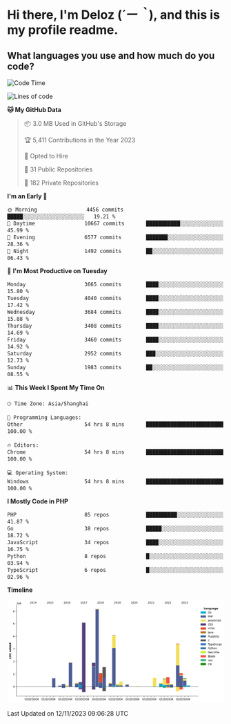# **Hi there, I'm Deloz (*´ー｀*), and this is my profile readme.**

## **What languages you use and how much do you code?**

<!--START_SECTION:waka-->
![Code Time](http://img.shields.io/badge/Code%20Time-2%2C776%20hrs%2029%20mins-blue)

![Lines of code](https://img.shields.io/badge/From%20Hello%20World%20I%27ve%20Written-32.2%20million%20lines%20of%20code-blue)

**🐱 My GitHub Data** 

> 📦 3.0 MB Used in GitHub's Storage 
 > 
> 🏆 5,411 Contributions in the Year 2023
 > 
> 💼 Opted to Hire
 > 
> 📜 31 Public Repositories 
 > 
> 🔑 182 Private Repositories 
 > 
**I'm an Early 🐤** 

```text
🌞 Morning                4456 commits        █████░░░░░░░░░░░░░░░░░░░░   19.21 % 
🌆 Daytime                10667 commits       ███████████░░░░░░░░░░░░░░   45.99 % 
🌃 Evening                6577 commits        ███████░░░░░░░░░░░░░░░░░░   28.36 % 
🌙 Night                  1492 commits        ██░░░░░░░░░░░░░░░░░░░░░░░   06.43 % 
```
📅 **I'm Most Productive on Tuesday** 

```text
Monday                   3665 commits        ████░░░░░░░░░░░░░░░░░░░░░   15.80 % 
Tuesday                  4040 commits        ████░░░░░░░░░░░░░░░░░░░░░   17.42 % 
Wednesday                3684 commits        ████░░░░░░░░░░░░░░░░░░░░░   15.88 % 
Thursday                 3408 commits        ████░░░░░░░░░░░░░░░░░░░░░   14.69 % 
Friday                   3460 commits        ████░░░░░░░░░░░░░░░░░░░░░   14.92 % 
Saturday                 2952 commits        ███░░░░░░░░░░░░░░░░░░░░░░   12.73 % 
Sunday                   1983 commits        ██░░░░░░░░░░░░░░░░░░░░░░░   08.55 % 
```


📊 **This Week I Spent My Time On** 

```text
🕑︎ Time Zone: Asia/Shanghai

💬 Programming Languages: 
Other                    54 hrs 8 mins       █████████████████████████   100.00 % 

🔥 Editors: 
Chrome                   54 hrs 8 mins       █████████████████████████   100.00 % 

💻 Operating System: 
Windows                  54 hrs 8 mins       █████████████████████████   100.00 % 
```

**I Mostly Code in PHP** 

```text
PHP                      85 repos            ██████████░░░░░░░░░░░░░░░   41.87 % 
Go                       38 repos            █████░░░░░░░░░░░░░░░░░░░░   18.72 % 
JavaScript               34 repos            ████░░░░░░░░░░░░░░░░░░░░░   16.75 % 
Python                   8 repos             █░░░░░░░░░░░░░░░░░░░░░░░░   03.94 % 
TypeScript               6 repos             █░░░░░░░░░░░░░░░░░░░░░░░░   02.96 % 
```



**Timeline**

![Lines of Code chart](https://raw.githubusercontent.com/deloz/deloz/main/assets/bar_graph.png)


 Last Updated on 12/11/2023 09:06:28 UTC
<!--END_SECTION:waka-->
